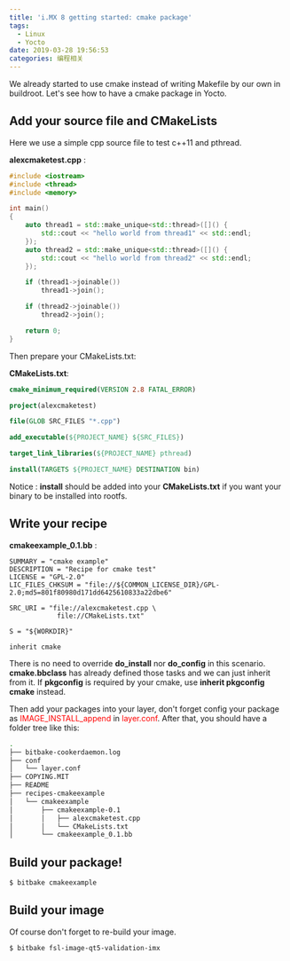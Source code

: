 ```yaml
---
title: 'i.MX 8 getting started: cmake package'
tags:
  - Linux
  - Yocto
date: 2019-03-28 19:56:53
categories: 编程相关
---
```

We already started to use cmake instead of writing Makefile by our own in buildroot. Let's see how to have a cmake package in Yocto.
<!--more-->

## Add your source file and CMakeLists

Here we use a simple cpp source file to test c++11 and pthread.

**alexcmaketest.cpp** :

```cpp
#include <iostream>
#include <thread>
#include <memory>

int main()
{
    auto thread1 = std::make_unique<std::thread>([]() {
        std::cout << "hello world from thread1" << std::endl;
    });
    auto thread2 = std::make_unique<std::thread>([]() {
        std::cout << "hello world from thread2" << std::endl;
    });

    if (thread1->joinable())
        thread1->join();

    if (thread2->joinable())
        thread2->join();

    return 0;
}

```
Then prepare your CMakeLists.txt:

**CMakeLists.txt**:

```cmake
cmake_minimum_required(VERSION 2.8 FATAL_ERROR)

project(alexcmaketest)

file(GLOB SRC_FILES "*.cpp")

add_executable(${PROJECT_NAME} ${SRC_FILES})

target_link_libraries(${PROJECT_NAME} pthread)

install(TARGETS ${PROJECT_NAME} DESTINATION bin)

```

Notice : **install** should be added into your **CMakeLists.txt** if you want your binary to be installed into rootfs.

## Write your recipe

**cmakeexample_0.1.bb** :

```bb
SUMMARY = "cmake example"
DESCRIPTION = "Recipe for cmake test"
LICENSE = "GPL-2.0"
LIC_FILES_CHKSUM = "file://${COMMON_LICENSE_DIR}/GPL-2.0;md5=801f80980d171dd6425610833a22dbe6"

SRC_URI = "file://alexcmaketest.cpp \
            file://CMakeLists.txt"

S = "${WORKDIR}"

inherit cmake

```

There is no need to override **do_install** nor **do_config** in this scenario. **cmake.bbclass** has already defined those tasks and we can just inherit from it.
If **pkgconfig** is required by your cmake, use **inherit pkgconfig cmake** instead.

Then add your packages into your layer, don't forget config your package as <span style="color:red">IMAGE_INSTALL_append</span> in <span style="color:red">layer.conf</span>. After that, you should have a folder tree like this:

```bash
.
├── bitbake-cookerdaemon.log
├── conf
│   └── layer.conf
├── COPYING.MIT
├── README
├── recipes-cmakeexample
│   └── cmakeexample
│       ├── cmakeexample-0.1
│       │   ├── alexcmaketest.cpp
│       │   └── CMakeLists.txt
│       └── cmakeexample_0.1.bb
```

## Build your package!

```bash
$ bitbake cmakeexample
```
## Build your image

Of course don't forget to re-build your image.

```bash
$ bitbake fsl-image-qt5-validation-imx
```
